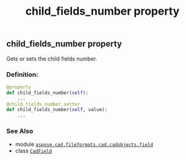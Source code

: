 ﻿---
title: child_fields_number property
second_title: Aspose.CAD for Python via .NET API References
description: 
type: docs
weight: 160
url: /python-net/aspose.cad.fileformats.cad.cadobjects.field/cadfield/child_fields_number/
is_root: false
---

## child_fields_number property


Gets or sets the child fields number.
### Definition:
```python
@property
def child_fields_number(self):
    ...
@child_fields_number.setter
def child_fields_number(self, value):
    ...
```

### See Also
* module [`aspose.cad.fileformats.cad.cadobjects.field`](../../)
* class [`CadField`](/cad/python-net/aspose.cad.fileformats.cad.cadobjects.field/cadfield)
